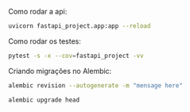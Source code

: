 
Como rodar a api:

```bash
uvicorn fastapi_project.app:app --reload
```


Como rodar os testes:

```bash
pytest -s -x --cov=fastapi_project -vv
```


Criando migrações no Alembic:

```bash
alembic revision --autogenerate -m "mensage here"
```

```bash
alembic upgrade head
```
